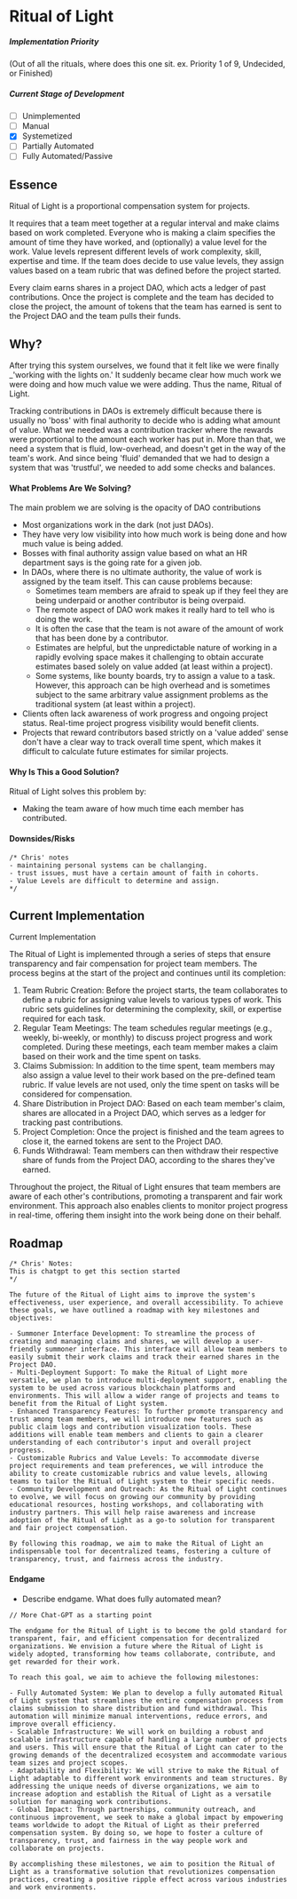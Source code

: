 # Ritual of Light

##### Implementation Priority

(Out of all the rituals, where does this one sit. ex. Priority 1 of 9, Undecided, or Finished)

##### Current Stage of Development

- [ ] Unimplemented
- [ ] Manual
- [x] Systemetized
- [ ] Partially Automated
- [ ] Fully Automated/Passive

## Essence

Ritual of Light is a proportional compensation system for projects.

It requires that a team meet together at a regular interval and make claims based on work completed. Everyone who is making a claim specifies the amount of time they have worked, and (optionally) a value level for the work. Value levels represent different levels of work complexity, skill, expertise and time. If the team does decide to use value levels, they assign values based on a team rubric that was defined before the project started.

Every claim earns shares in a project DAO, which acts a ledger of past contributions. Once the project is complete and the team has decided to close the project, the amount of tokens that the team has earned is sent to the Project DAO and the team pulls their funds.

## Why?

After trying this system ourselves, we found that it felt like we were finally _'working with the lights on.' It suddenly became clear how much work we were doing and how much value we were adding. Thus the name, Ritual of Light.

Tracking contributions in DAOs is extremely difficult because there is usually no 'boss' with final authority to decide who is adding what amount of value. What we needed was a contribution tracker where the rewards were proportional to the amount each worker has put in. More than that, we need a system that is fluid, low-overhead, and doesn't get in the way of the team's work. And since being 'fluid' demanded that we had to design a system that was 'trustful', we needed to add some checks and balances.

#### What Problems Are We Solving?

The main problem we are solving is the opacity of DAO contributions

- Most organizations work in the dark (not just DAOs).
- They have very low visibility into how much work is being done and how much value is being added.
- Bosses with final authority assign value based on what an HR department says is the going rate for a given job.
- In DAOs, where there is no ultimate authority, the value of work is assigned by the team itself. This can cause problems because:
  - Sometimes team members are afraid to speak up if they feel they are being underpaid or another contributor is being overpaid.
  - The remote aspect of DAO work makes it really hard to tell who is doing the work.
  - It is often the case that the team is not aware of the amount of work that has been done by a contributor.
  - Estimates are helpful, but the unpredictable nature of working in a rapidly evolving space makes it challenging to obtain accurate estimates based solely on value added (at least within a project).
  - Some systems, like bounty boards, try to assign a value to a task. However, this approach can be high overhead and is sometimes subject to the same arbitrary value assignment problems as the traditional system (at least within a project).
- Clients often lack awareness of work progress and ongoing project status. Real-time project progress visibility would benefit clients.
- Projects that reward contributors based strictly on a 'value added' sense don't have a clear way to track overall time spent, which makes it difficult to calculate future estimates for similar projects.

#### Why Is This a Good Solution?

Ritual of Light solves this problem by:

- Making the team aware of how much time each member has contributed.

#### Downsides/Risks

```
/* Chris' notes
- maintaining personal systems can be challanging.
- trust issues, must have a certain amount of faith in cohorts.
- Value Levels are difficult to determine and assign.
*/
```

## Current Implementation

Current Implementation

The Ritual of Light is implemented through a series of steps that ensure transparency and fair compensation for project team members. The process begins at the start of the project and continues until its completion:

1. Team Rubric Creation: Before the project starts, the team collaborates to define a rubric for assigning value levels to various types of work. This rubric sets guidelines for determining the complexity, skill, or expertise required for each task.
2. Regular Team Meetings: The team schedules regular meetings (e.g., weekly, bi-weekly, or monthly) to discuss project progress and work completed. During these meetings, each team member makes a claim based on their work and the time spent on tasks.
3. Claims Submission: In addition to the time spent, team members may also assign a value level to their work based on the pre-defined team rubric. If value levels are not used, only the time spent on tasks will be considered for compensation.
4. Share Distribution in Project DAO: Based on each team member's claim, shares are allocated in a Project DAO, which serves as a ledger for tracking past contributions.
5. Project Completion: Once the project is finished and the team agrees to close it, the earned tokens are sent to the Project DAO.
6. Funds Withdrawal: Team members can then withdraw their respective share of funds from the Project DAO, according to the shares they've earned.

Throughout the project, the Ritual of Light ensures that team members are aware of each other's contributions, promoting a transparent and fair work environment. This approach also enables clients to monitor project progress in real-time, offering them insight into the work being done on their behalf.

## Roadmap

```
/* Chris' Notes:
This is chatgpt to get this section started
*/

The future of the Ritual of Light aims to improve the system's effectiveness, user experience, and overall accessibility. To achieve these goals, we have outlined a roadmap with key milestones and objectives:

- Summoner Interface Development: To streamline the process of creating and managing claims and shares, we will develop a user-friendly summoner interface. This interface will allow team members to easily submit their work claims and track their earned shares in the Project DAO.
- Multi-Deployment Support: To make the Ritual of Light more versatile, we plan to introduce multi-deployment support, enabling the system to be used across various blockchain platforms and environments. This will allow a wider range of projects and teams to benefit from the Ritual of Light system.
- Enhanced Transparency Features: To further promote transparency and trust among team members, we will introduce new features such as public claim logs and contribution visualization tools. These additions will enable team members and clients to gain a clearer understanding of each contributor's input and overall project progress.
- Customizable Rubrics and Value Levels: To accommodate diverse project requirements and team preferences, we will introduce the ability to create customizable rubrics and value levels, allowing teams to tailor the Ritual of Light system to their specific needs.
- Community Development and Outreach: As the Ritual of Light continues to evolve, we will focus on growing our community by providing educational resources, hosting workshops, and collaborating with industry partners. This will help raise awareness and increase adoption of the Ritual of Light as a go-to solution for transparent and fair project compensation.

By following this roadmap, we aim to make the Ritual of Light an indispensable tool for decentralized teams, fostering a culture of transparency, trust, and fairness across the industry.
```

#### Endgame

- Describe endgame. What does fully automated mean?

```
// More Chat-GPT as a starting point

The endgame for the Ritual of Light is to become the gold standard for transparent, fair, and efficient compensation for decentralized organizations. We envision a future where the Ritual of Light is widely adopted, transforming how teams collaborate, contribute, and get rewarded for their work.

To reach this goal, we aim to achieve the following milestones:

- Fully Automated System: We plan to develop a fully automated Ritual of Light system that streamlines the entire compensation process from claims submission to share distribution and fund withdrawal. This automation will minimize manual interventions, reduce errors, and improve overall efficiency.
- Scalable Infrastructure: We will work on building a robust and scalable infrastructure capable of handling a large number of projects and users. This will ensure that the Ritual of Light can cater to the growing demands of the decentralized ecosystem and accommodate various team sizes and project scopes.
- Adaptability and Flexibility: We will strive to make the Ritual of Light adaptable to different work environments and team structures. By addressing the unique needs of diverse organizations, we aim to increase adoption and establish the Ritual of Light as a versatile solution for managing work contributions.
- Global Impact: Through partnerships, community outreach, and continuous improvement, we seek to make a global impact by empowering teams worldwide to adopt the Ritual of Light as their preferred compensation system. By doing so, we hope to foster a culture of transparency, trust, and fairness in the way people work and collaborate on projects.

By accomplishing these milestones, we aim to position the Ritual of Light as a transformative solution that revolutionizes compensation practices, creating a positive ripple effect across various industries and work environments.

```

